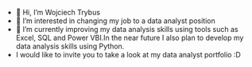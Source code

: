 - 👋 Hi, I’m Wojciech Trybus
- 👀 I’m interested in changing my job to a data analyst position
- 🌱 I’m currently improving my data analysis skills using tools such as Excel, SQL and Power VBI.In the near future I also plan to develop my data analysis skills using Python.
- I would like to invite you to take a look at my data analyst portfolio :D
